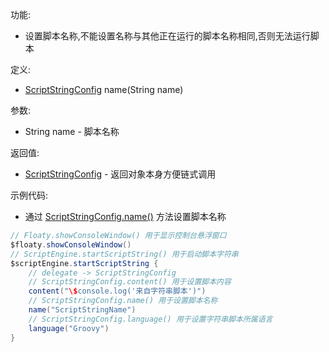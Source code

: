 功能:

+ 设置脚本名称,不能设置名称与其他正在运行的脚本名称相同,否则无法运行脚本

定义:

+ [ScriptStringConfig](/API/Script/ScriptStringConfig/README.md) name(String name)

参数:

+ String name - 脚本名称

返回值:

+ [ScriptStringConfig](/API/Script/ScriptStringConfig/README.md) - 返回对象本身方便链式调用

示例代码:

+ 通过 [ScriptStringConfig.name()](/API/Script/ScriptStringConfig/README.md?id=name) 方法设置脚本名称

```groovy
// Floaty.showConsoleWindow() 用于显示控制台悬浮窗口
$floaty.showConsoleWindow()
// ScriptEngine.startScriptString() 用于启动脚本字符串
$scriptEngine.startScriptString {
    // delegate -> ScriptStringConfig
    // ScriptStringConfig.content() 用于设置脚本内容
    content("\$console.log('来自字符串脚本')")
    // ScriptStringConfig.name() 用于设置脚本名称
    name("ScriptStringName")
    // ScriptStringConfig.language() 用于设置字符串脚本所属语言
    language("Groovy")
}
```